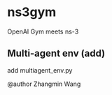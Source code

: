 ns3gym
======

OpenAI Gym meets ns-3

## Multi-agent env (add)
add multiagent_env.py

@author Zhangmin Wang 
